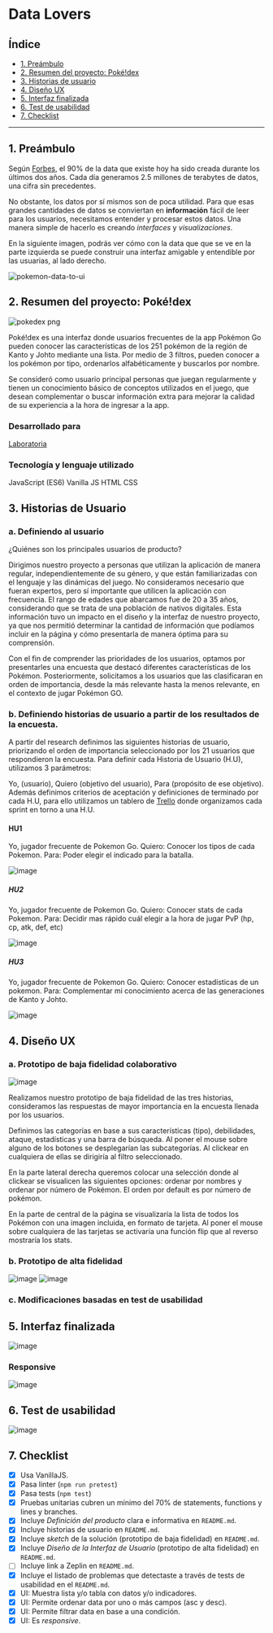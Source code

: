 # Data Lovers

## Índice

* [1. Preámbulo](#1-preámbulo)
* [2. Resumen del proyecto: Poké!dex](#2-resumen-del-proyecto-pokedex)
* [3. Historias de usuario](#3-historias-de-usuario)
* [4. Diseño UX](#4-diseño-ux)
* [5. Interfaz finalizada](#5-interfaz-finalizada)
* [6. Test de usabilidad](#6-test-de-usabilidad)
* [7. Checklist](#7-checklist)

***

## 1. Preámbulo

Según [Forbes](https://www.forbes.com/sites/bernardmarr/2018/05/21/how-much-data-do-we-create-every-day-the-mind-blowing-stats-everyone-should-read),
el 90% de la data que existe hoy ha sido creada durante los últimos dos años.
Cada día generamos 2.5 millones de terabytes de datos, una cifra sin
precedentes.

No obstante, los datos por sí mismos son de poca utilidad. Para que esas
grandes cantidades de datos se conviertan en **información** fácil de leer para
los usuarios, necesitamos entender y procesar estos datos. Una manera simple de
hacerlo es creando _interfaces_ y _visualizaciones_.

En la siguiente imagen, podrás ver cómo con la data que que se ve en la parte
izquierda se puede construir una interfaz amigable y entendible por las
usuarias, al lado derecho.

![pokemon-data-to-ui](https://user-images.githubusercontent.com/12631491/218505816-c6d11758-9de4-428f-affb-2a56ea4d68c4.png)

## 2. Resumen del proyecto: Poké!dex

![pokedex png](https://github.com/martinaemunoz/DEV007-data-lovers/assets/52142059/59800fac-db15-436d-9204-a9fa59e0c35b)

Poké!dex es una interfaz donde usuarios frecuentes de la app Pokémon Go pueden conocer las características de los 251 pokémon de la región de Kanto y Johto mediante una lista. Por medio de 3 filtros, pueden conocer a los pokémon por tipo, ordenarlos alfabéticamente y buscarlos por nombre.

Se consideró como usuario principal personas que juegan regularmente y tienen un conocimiento básico de conceptos utilizados en el juego, que desean complementar o buscar información extra para mejorar la calidad de su experiencia a la hora de ingresar a la app.

### Desarrollado para
[Laboratoria](https://www.laboratoria.la/)

### Tecnología y lenguaje utilizado
JavaScript (ES6)
Vanilla JS
HTML
CSS

## 3. Historias de Usuario

### a. Definiendo al usuario

¿Quiénes son los principales usuarios de producto?

Dirigimos nuestro proyecto a personas que utilizan la aplicación de manera regular, independientemente de su género, y que están familiarizadas con el lenguaje y las dinámicas del juego. No consideramos necesario que fueran expertos, pero sí importante que utilicen la aplicación con frecuencia. El rango de edades que abarcamos fue de 20 a 35 años, considerando que se trata de una población de nativos digitales. Esta información tuvo un impacto en el diseño y la interfaz de nuestro proyecto, ya que nos permitió determinar la cantidad de información que podíamos incluir en la página y cómo presentarla de manera óptima para su comprensión.

Con el fin de comprender las prioridades de los usuarios, optamos por presentarles una encuesta que destacó diferentes características de los Pokémon. Posteriormente, solicitamos a los usuarios que las clasificaran en orden de importancia, desde la más relevante hasta la menos relevante, en el contexto de jugar Pokémon GO. 

### b. Definiendo historias de usuario a partir de los resultados de la encuesta.

A partir del research definimos las siguientes historias de usuario, priorizando el orden de importancia seleccionado por los 21 usuarios que respondieron la encuesta. Para definir cada Historia de Usuario (H.U), utilizamos 3 parámetros:

Yo, (usuario), Quiero (objetivo del usuario), Para (propósito de ese objetivo). Además definimos criterios de aceptación y definiciones de terminado por cada H.U, para ello utilizamos un tablero de [Trello](https://trello.com/b/zJZRZyhv/data-lovers-pokemon-go) donde organizamos cada sprint en torno a una H.U.

#### **HU1**
Yo, jugador frecuente de Pokemon Go.
Quiero: Conocer los tipos de cada Pokemon.
Para: Poder elegir el indicado para la batalla.

![image](https://github.com/martinaemunoz/DEV007-data-lovers/assets/52142059/0460e7f0-918a-4ccb-a40f-2bded3b6f1ae)

##### **HU2**
    
Yo, jugador frecuente de Pokemon Go.
Quiero: Conocer stats de cada Pokemon.
Para: Decidir mas rápido cuál elegir a la hora de jugar PvP (hp, cp, atk, def, etc)

![image](https://github.com/martinaemunoz/DEV007-data-lovers/assets/52142059/347fe594-fd23-49a7-8b30-5dbcfb0e0c8d)

##### **HU3**
Yo, jugador frecuente de Pokemon Go.
Quiero: Conocer estadísticas de un pokemon.
Para: Complementar mi conocimiento acerca de las generaciones de Kanto y Johto.

![image](https://github.com/martinaemunoz/DEV007-data-lovers/assets/52142059/3c2a4546-b8f3-4e65-a36d-b8fa2815375a)

## 4. Diseño UX

### a. Prototipo de baja fidelidad colaborativo

![image](https://github.com/martinaemunoz/DEV007-data-lovers/assets/52142059/6ee20df5-145b-4549-a0bd-536996a3e4a1)

Realizamos nuestro prototipo de baja fidelidad de las tres historias, consideramos las respuestas de mayor importancia en la encuesta llenada por los usuarios.

Definimos las categorías en base a sus características (tipo), debilidades, ataque, estadísticas y una barra de búsqueda. Al poner el mouse sobre alguno de los botones se desplegarían las subcategorías. Al clickear en cualquiera de ellas se dirigiría al filtro seleccionado.

En la parte lateral derecha queremos colocar una selección donde al clickear se visualicen las siguientes opciones: ordenar por nombres y ordenar por número de Pokémon. El orden por default es por número de pokémon.

En la parte de central de la página se visualizaría la lista de todos los Pokémon con una imagen incluida, en formato de tarjeta. Al poner el mouse sobre cualquiera de las tarjetas se activaría una función flip que al reverso mostraría los stats.


### b. Prototipo de alta fidelidad

![image](https://github.com/martinaemunoz/DEV007-data-lovers/assets/52142059/850ee951-6737-4281-a379-486a93755128)
![image](https://github.com/martinaemunoz/DEV007-data-lovers/assets/52142059/15b18ee6-7ff5-4d3c-9a23-8eaee4b6909c)


### c. Modificaciones basadas en test de usabilidad


## 5. Interfaz finalizada

![image](https://github.com/martinaemunoz/DEV007-data-lovers/assets/52142059/9c5b90d2-ba0a-429d-9ad7-88dcae45e90b)

### Responsive

![image](https://github.com/martinaemunoz/DEV007-data-lovers/assets/52142059/18a2c022-2fd3-4d81-913e-ec4b80195129)

## 6. Test de usabilidad

![image](https://github.com/martinaemunoz/DEV007-data-lovers/assets/52142059/700a2ba5-12cd-4540-8b2e-94f3ea913ab1)

## 7. Checklist

* [x] Usa VanillaJS.
* [x] Pasa linter (`npm run pretest`)
* [x] Pasa tests (`npm test`)
* [x] Pruebas unitarias cubren un mínimo del 70% de statements, functions y
  lines y branches.
* [x] Incluye _Definición del producto_ clara e informativa en `README.md`.
* [x] Incluye historias de usuario en `README.md`.
* [x] Incluye _sketch_ de la solución (prototipo de baja fidelidad) en
  `README.md`.
* [x] Incluye _Diseño de la Interfaz de Usuario_ (prototipo de alta fidelidad)
  en `README.md`.
* [ ] Incluye link a Zeplin en `README.md`.
* [x] Incluye el listado de problemas que detectaste a través de tests de
  usabilidad en el `README.md`.
* [x] UI: Muestra lista y/o tabla con datos y/o indicadores.
* [x] UI: Permite ordenar data por uno o más campos (asc y desc).
* [x] UI: Permite filtrar data en base a una condición.
* [x] UI: Es _responsive_.
